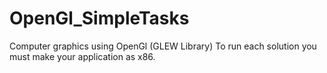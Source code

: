# OpenGl_SimpleTasks
Computer graphics using OpenGl (GLEW Library)
To run each solution you must make your application as x86.
